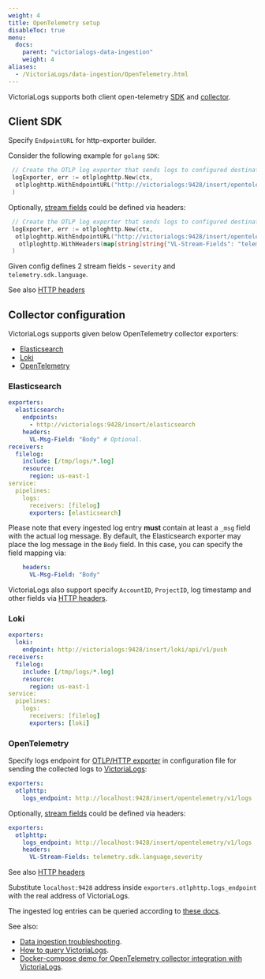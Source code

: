 ```yaml
---
weight: 4
title: OpenTelemetry setup
disableToc: true
menu:
  docs:
    parent: "victorialogs-data-ingestion"
    weight: 4
aliases:
  - /VictoriaLogs/data-ingestion/OpenTelemetry.html
---
```

VictoriaLogs supports both client open-telemetry [SDK](https://opentelemetry.io/docs/languages/) and [collector](https://opentelemetry.io/docs/collector/).

## Client SDK

 Specify `EndpointURL`  for http-exporter builder.

Consider the following example for `golang` `SDK`:

```go
 // Create the OTLP log exporter that sends logs to configured destination
 logExporter, err := otlploghttp.New(ctx,
  otlploghttp.WithEndpointURL("http://victorialogs:9428/insert/opentelemetry/v1/logs"),
 )
```

 Optionally, [stream fields](https://docs.victoriametrics.com/victorialogs/keyconcepts/#stream-fields) could be defined via headers:

```go
 // Create the OTLP log exporter that sends logs to configured destination
 logExporter, err := otlploghttp.New(ctx,
  otlploghttp.WithEndpointURL("http://victorialogs:9428/insert/opentelemetry/v1/logs"),
   otlploghttp.WithHeaders(map[string]string{"VL-Stream-Fields": "telemetry.sdk.language,severity"}),
 )

```

 Given config defines 2 stream fields - `severity` and `telemetry.sdk.language`.

See also [HTTP headers](https://docs.victoriametrics.com/victorialogs/data-ingestion/#http-headers)

## Collector configuration

VictoriaLogs supports given below OpenTelemetry collector exporters:

* [Elasticsearch](#elasticsearch)
* [Loki](#loki)
* [OpenTelemetry](#opentelemetry)

### Elasticsearch

```yaml
exporters:
  elasticsearch:
    endpoints:
      - http://victorialogs:9428/insert/elasticsearch
    headers:
      VL-Msg-Field: "Body" # Optional.
receivers:
  filelog:
    include: [/tmp/logs/*.log]
    resource:
      region: us-east-1
service:
  pipelines:
    logs:
      receivers: [filelog]
      exporters: [elasticsearch]
```

Please note that every ingested log entry **must** contain at least a `_msg` field with the actual log message. By default, 
the Elasticsearch exporter may place the log message in the `Body` field. In this case, you can specify the field mapping via:
```yaml
    headers:
      VL-Msg-Field: "Body"
```

VictoriaLogs also support specify `AccountID`, `ProjectID`, log timestamp and other fields via [HTTP headers](https://docs.victoriametrics.com/victorialogs/data-ingestion/#http-headers).

### Loki

```yaml
exporters:
  loki:
    endpoint: http://victorialogs:9428/insert/loki/api/v1/push
receivers:
  filelog:
    include: [/tmp/logs/*.log]
    resource:
      region: us-east-1
service:
  pipelines:
    logs:
      receivers: [filelog]
      exporters: [loki]
```

### OpenTelemetry

Specify logs endpoint for [OTLP/HTTP exporter](https://github.com/open-telemetry/opentelemetry-collector/blob/main/exporter/otlphttpexporter/README.md) in configuration file
for sending the collected logs to [VictoriaLogs](https://docs.victoriametrics.com/VictoriaLogs/):

```yaml
exporters:
  otlphttp:
    logs_endpoint: http://localhost:9428/insert/opentelemetry/v1/logs
```

 Optionally, [stream fields](https://docs.victoriametrics.com/victorialogs/keyconcepts/#stream-fields) could be defined via headers:

```yaml
exporters:
  otlphttp:
    logs_endpoint: http://localhost:9428/insert/opentelemetry/v1/logs
    headers:
      VL-Stream-Fields: telemetry.sdk.language,severity
```

See also [HTTP headers](https://docs.victoriametrics.com/victorialogs/data-ingestion/#http-headers)

Substitute `localhost:9428` address inside `exporters.otlphttp.logs_endpoint` with the real address of VictoriaLogs.

The ingested log entries can be queried according to [these docs](https://docs.victoriametrics.com/VictoriaLogs/querying/).

See also:

* [Data ingestion troubleshooting](https://docs.victoriametrics.com/victorialogs/data-ingestion/#troubleshooting).
* [How to query VictoriaLogs](https://docs.victoriametrics.com/victorialogs/querying/).
* [Docker-compose demo for OpenTelemetry collector integration with VictoriaLogs](https://github.com/aginetwork7/VictoriaMetrics/tree/master/deployment/docker/victorialogs/opentelemetry-collector).
